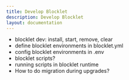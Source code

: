 ```yaml
---
title: Develop Blocklet
description: Develop Blocklet
layout: documentation
---
```


- blocklet dev: install, start, remove, clear
- define blocklet environments in blocklet.yml
- config blocklet environments in .env
- blocklet scripts?
- running scripts in blocklet runtime
- How to do migration during upgrades?
